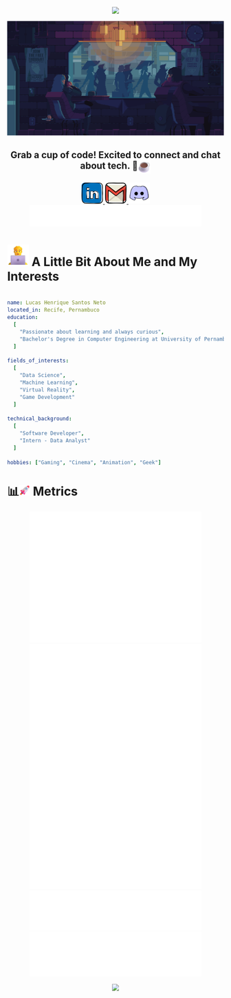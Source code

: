 <p align="center">
  <img src="https://capsule-render.vercel.app/api?text=Hey%20Everyone!🕹️&animation=fadeIn&type=waving&color=gradient"/>
</p>

<!-- Tamanho: width="850" -->
<p align="center">
  <img src="images/banner_cyberpunk.gif" alt="Welcome!" /> 
</p>

## <p align="center"> Grab a cup of code! Excited to connect and chat about tech. 💬<img align="top" src="images/hot_beverage.png" alt="Hot Beverage" width="30" height="30" /> </p>

<p align="center"> 
    <a href="https://www.linkedin.com/in/lucashenrique-santos/">
        <img height="50" src="images/linkedin_icon.svg" />
    </a>
    <a href="mailto:lucas.hneto@hotmail.com">
        <img height="50" src="images/gmail_icon.svg" />
    </a>
    <a href="https://discord.com/users/379762938019446785">
        <img height="50" src="images/discord_icon.svg" />
    </a>
    <br/>
    <img src="metrics.plugin.fortune.svg" alt="Fortune" width="400">
</p>

# <img src="images/man_technologist.png" alt="Man Technologist" width="50" height="50" /> A Little Bit About Me and My Interests

```yaml

name: Lucas Henrique Santos Neto
located_in: Recife, Pernambuco
education:
  [
    "Passionate about learning and always curious",    
    "Bachelor's Degree in Computer Engineering at University of Pernambuco (UPE/Poli)"
  ]

fields_of_interests:
  [
    "Data Science",
    "Machine Learning",
    "Virtual Reality",
    "Game Development"
  ]

technical_background:
  [
    "Software Developer",
    "Intern - Data Analyst"
  ]
  
hobbies: ["Gaming", "Cinema", "Animation", "Geek"]

```

# 📊<img src="images/rocket.png" alt="Rocket" width="25" height="25" /> Metrics

<p align="center">
  <img src="github-metrics.svg" alt="Github Metrics" width="400">
  <img src="metrics.plugin.achievements.svg" alt="Achievements" width="400">
  <img src="metrics.plugin.habits.facts.svg" alt="Habits Facts" width="400">
  <img src="metrics.plugin.languages.details.svg" alt="Languages Details" width="400">
</p>

<p align="center">
  <img src="https://capsule-render.vercel.app/api?animation=fadeIn&type=waving&color=gradient&height=120&section=footer"/>
</p>
